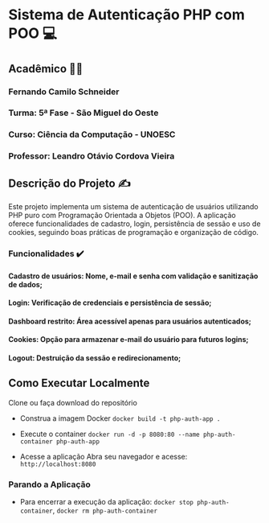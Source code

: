 # Sistema de Autenticação PHP com POO 💻

## Acadêmico 👨‍🎓
### Fernando Camilo Schneider
### Turma: 5ª Fase - São Miguel do Oeste
### Curso: Ciência da Computação - UNOESC
### Professor: Leandro Otávio Cordova Vieira

## Descrição do Projeto ✍️

Este projeto implementa um sistema de autenticação de usuários utilizando PHP puro com Programação Orientada a Objetos (POO). A aplicação oferece funcionalidades de cadastro, login, persistência de sessão e uso de cookies, seguindo boas práticas de programação e organização de código.

### Funcionalidades ✔️

#### Cadastro de usuários: Nome, e-mail e senha com validação e sanitização de dados;
#### Login: Verificação de credenciais e persistência de sessão;
#### Dashboard restrito: Área acessível apenas para usuários autenticados;
#### Cookies: Opção para armazenar e-mail do usuário para futuros logins;
#### Logout: Destruição da sessão e redirecionamento;

## Como Executar Localmente
Clone ou faça download do repositório

- Construa a imagem Docker
`docker build -t php-auth-app .`

- Execute o container
`docker run -d -p 8080:80 --name php-auth-container php-auth-app`

- Acesse a aplicação
Abra seu navegador e acesse: `http://localhost:8080`

### Parando a Aplicação

- Para encerrar a execução da aplicação: `docker stop php-auth-container`, `docker rm php-auth-container`
